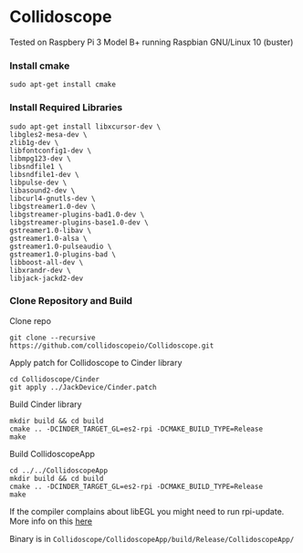 # Collidoscope

Tested on Raspbery Pi 3 Model B+ running Raspbian GNU/Linux 10 (buster)

### Install cmake 
```
sudo apt-get install cmake 
```

### Install Required Libraries 

```
sudo apt-get install libxcursor-dev \
libgles2-mesa-dev \
zlib1g-dev \
libfontconfig1-dev \
libmpg123-dev \
libsndfile1 \
libsndfile1-dev \
libpulse-dev \
libasound2-dev \
libcurl4-gnutls-dev \
libgstreamer1.0-dev \
libgstreamer-plugins-bad1.0-dev \
libgstreamer-plugins-base1.0-dev \
gstreamer1.0-libav \
gstreamer1.0-alsa \
gstreamer1.0-pulseaudio \
gstreamer1.0-plugins-bad \
libboost-all-dev \
libxrandr-dev \
libjack-jackd2-dev

```

### Clone Repository and Build

Clone repo

`git clone --recursive https://github.com/collidoscopeio/Collidoscope.git`



Apply patch for Collidoscope to Cinder library
```
cd Collidoscope/Cinder
git apply ../JackDevice/Cinder.patch
```

Build Cinder library

```
mkdir build && cd build
cmake .. -DCINDER_TARGET_GL=es2-rpi -DCMAKE_BUILD_TYPE=Release 
make 
```

Build CollidoscopeApp
```
cd ../../CollidoscopeApp
mkdir build && cd build
cmake .. -DCINDER_TARGET_GL=es2-rpi -DCMAKE_BUILD_TYPE=Release 
make 
```

If the compiler complains about libEGL you might need to run rpi-update.
More info on this [here](https://discourse.libcinder.org/t/unable-to-build-apps-on-latest-raspbian/840)

Binary is in `Collidoscope/CollidoscopeApp/build/Release/CollidoscopeApp/`




